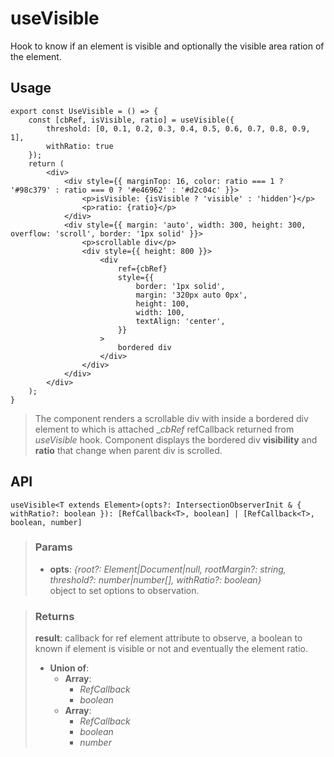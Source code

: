 # useVisible
Hook to know if an element is visible and optionally the visible area ration of the element.

## Usage

```tsx
export const UseVisible = () => {
	const [cbRef, isVisible, ratio] = useVisible({
		threshold: [0, 0.1, 0.2, 0.3, 0.4, 0.5, 0.6, 0.7, 0.8, 0.9, 1],
		withRatio: true
	});
	return (
		<div>
			<div style={{ marginTop: 16, color: ratio === 1 ? '#98c379' : ratio === 0 ? '#e46962' : '#d2c04c' }}>
				<p>isVisible: {isVisible ? 'visible' : 'hidden'}</p>
				<p>ratio: {ratio}</p>
			</div>
			<div style={{ margin: 'auto', width: 300, height: 300, overflow: 'scroll', border: '1px solid' }}>
				<p>scrollable div</p>
				<div style={{ height: 800 }}>
					<div
						ref={cbRef}
						style={{
							border: '1px solid',
							margin: '320px auto 0px',
							height: 100,
							width: 100,
							textAlign: 'center',
						}}
					>
						bordered div
					</div>
				</div>
			</div>
		</div>
	);
}
```

> The component renders a scrollable div with inside a bordered div element to which is attached __cbRef_ refCallback returned from _useVisible_ hook. Component displays the bordered div __visibility__ and __ratio__ that change when parent div is scrolled.


## API

```tsx
useVisible<T extends Element>(opts?: IntersectionObserverInit & { withRatio?: boolean }): [RefCallback<T>, boolean] | [RefCallback<T>, boolean, number] 
```

> ### Params
>
> - __opts__: _{root?: Element|Document|null, rootMargin?: string, threshold?: number|number[], withRatio?: boolean}_  
object to set options to observation.
>

> ### Returns
>
> __result__: callback for ref element attribute to observe, a boolean to known if element is visible or not and eventually the element ratio.
> - __Union of__:  
>     - __Array__:  
>         - _RefCallback<T>_  
>         - _boolean_  
>     - __Array__:  
>         - _RefCallback<T>_  
>         - _boolean_  
>         - _number_  
>